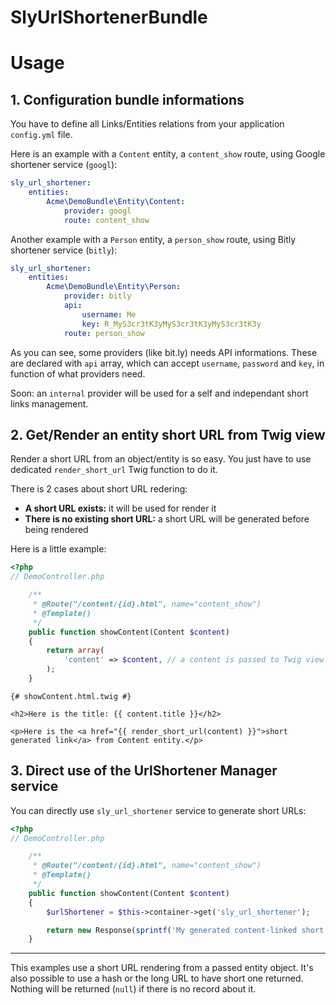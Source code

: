 SlyUrlShortenerBundle
====================

# Usage

## 1. Configuration bundle informations

You have to define all Links/Entities relations from your application `config.yml` file.

Here is an example with a `Content` entity, a `content_show` route, using Google shortener service (`googl`):

```yaml
sly_url_shortener:
    entities:
        Acme\DemoBundle\Entity\Content:
            provider: googl
            route: content_show
```

Another example with a `Person` entity, a `person_show` route, using Bitly shortener service (`bitly`):

```yaml
sly_url_shortener:
    entities:
        Acme\DemoBundle\Entity\Person:
            provider: bitly
            api:
                username: Me
                key: R_MyS3cr3tK3yMyS3cr3tK3yMyS3cr3tK3y
            route: person_show
```

As you can see, some providers (like bit.ly) needs API informations.
These are declared with `api` array, which can accept `username`, `password` and `key`,
in function of what providers need.

Soon: an `internal` provider will be used for a self and independant short links management.

## 2. Get/Render an entity short URL from Twig view

Render a short URL from an object/entity is so easy.
You just have to use dedicated `render_short_url` Twig function to do it.

There is 2 cases about short URL redering:

- **A short URL exists:** it will be used for render it
- **There is no existing short URL:** a short URL will be generated before being rendered

Here is a little example:

```php
<?php
// DemoController.php

    /**
     * @Route("/content/{id}.html", name="content_show")
     * @Template()
     */
    public function showContent(Content $content)
    {
        return array(
            'content' => $content, // a content is passed to Twig view
        );
    }
```

```twig
{# showContent.html.twig #}

<h2>Here is the title: {{ content.title }}</h2>

<p>Here is the <a href="{{ render_short_url(content) }}">short generated link</a> from Content entity.</p>
```

## 3. Direct use of the UrlShortener Manager service

You can directly use `sly_url_shortener` service to generate short URLs:

```php
<?php
// DemoController.php

    /**
     * @Route("/content/{id}.html", name="content_show")
     * @Template()
     */
    public function showContent(Content $content)
    {
        $urlShortener = $this->container->get('sly_url_shortener');

        return new Response(sprintf('My generated content-linked short URL: %s', $urlShortener->getShortUrl($content)));
    }
```

-----

This examples use a short URL rendering from a passed entity object.
It's also possible to use a hash or the long URL to have short one returned.
Nothing will be returned (`null`) if there is no record about it.